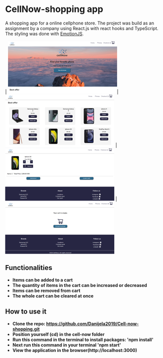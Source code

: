 # CellNow-shopping app

A shopping app for a online cellphone store. The project was build as an assignment by a company using React.js with react hooks and TypeScript. The styling was done with [EmotionJS](https://emotion.sh/docs/introduction).

| ![Hero page](cover1.png)| ![Popular phones](cover2.png) |![Checkout](cover3.png) |![Checkout](cover4.png)

## Functionalities

- **Items can be added to a cart**
- **The quantity of items in the cart can be increased or decreased**
- **Items can be removed from cart**
- **The whole cart can be cleared at once**

## How to use it

- **Clone the repo: https://github.com/Danijela2019/Cell-now-shopping.git**
- **Position yourself (cd) in the cell-now folder**
- **Run this command in the terminal to install packages: 'npm install'**
- **Next run this command in your terminal 'npm start'**
- **View the application in the browser(http://localhost:3000)**
